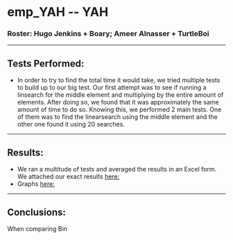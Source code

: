 # emp_YAH -- YAH
### Roster:  Hugo Jenkins + Boary; Ameer Alnasser + TurtleBoi
---
## Tests Performed:

* In order to try to find the total time it would take, we tried multiple tests to build up to our big test. Our first attempt was to see if running a linsearch for the middle element and multiplying by the entire amount of elements. After doing so, we found that it was approximately the same amount of time to do so. Knowing this, we performed 2 main tests. One of them was to find the linearsearch using the middle element and the other one found it using 20 searches. 
--- 
## Results: 

* We ran a multitude of tests and averaged the results in an Excel form. We attached our exact results [here:](https://docs.google.com/spreadsheets/d/18D3_c6V9efRh5DDQ9xt77HvQBMzrzqQNvs9rFgd-K3Q/edit?usp=sharing)
* Graphs [here:](https://docs.google.com/document/d/1rysJAFSL-ktMp3A7dJaLCnbclpuhJj8XK6FVaUrmbok/edit?usp=sharing)
 
--- 
## Conclusions: 
When comparing Bin
